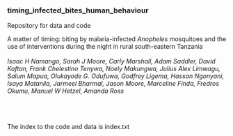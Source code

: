 ### timing_infected_bites_human_behaviour

Repository for data and code

A matter of timing: biting by malaria-infected <em>Anopheles</em> mosquitoes and the use of interventions during the night in rural south-eastern Tanzania <br><br>
<em>Isaac H Namango, Sarah J Moore, Carly Marshall, Adam Saddler, David Kaftan, Frank Chelestino Tenywa, Noely Makungwa, Julius Alex Limwagu, Salum Mapua, Olukayode G. Odufuwa, Godfrey Ligema, Hassan Ngonyani, Isaya Matanila, Jarmeel Bharmal, Jason Moore, Marceline Finda, Fredros Okumu, Manuel W Hetzel, Amanda Ross</em>


<br><br><br>
The index to the code and data is index.txt

